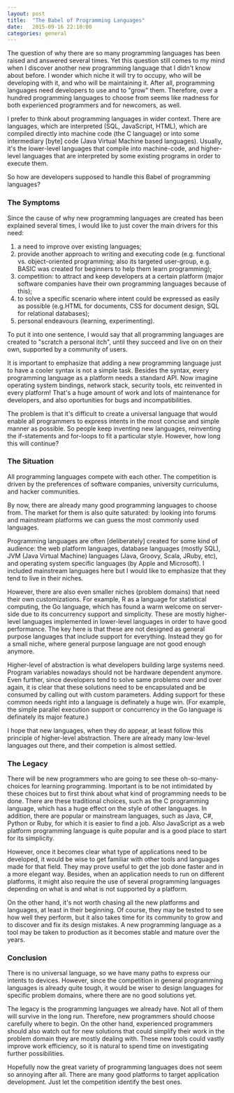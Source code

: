 ```yaml
---
layout: post
title:  "The Babel of Programming Languages"
date:   2015-09-16 22:10:00
categories: general
---
```


The question of why there are so many programming languages has been raised and
answered several times. Yet this question still comes to my mind when I discover
another new programming language that I didn't know about before. I wonder which
niche it will try to occupy, who will be developing with it, and who will be
maintaining it. After all, programming languages need developers to use and to
"grow" them. Therefore, over a hundred programming languages to choose from
seems like madness for both experienced programmers and for newcomers, as well.

I prefer to think about programming languages in wider context. There are
languages, which are interpreted (SQL, JavaScript, HTML), which are compiled
directly into machine code (the C language) or into some intermediary \[byte\]
code (Java Virtual Machine based languages). Usually, it's the lower-level
languages that compile into machine-code, and higher-level languages that are
interpreted by some existing programs in order to execute them.

So how are developers supposed to handle this Babel of programming languages?

### The Symptoms

Since the cause of why new programming languages are created has been explained
several times, I would like to just cover the main drivers for this need:

1. a need to improve over existing languages;
2. provide another approach to writing and executing code (e.g. functional
   vs. object-oriented programming; also its targeted user-group, e.g. BASIC
   was created for beginners to help them learn programming);
3. competition: to attract and keep developers at a certain platform (major
   software companies have their own programming languages because of this);
4. to solve a specific scenario where intent could be expressed as easily as
   possible (e.g.HTML for documents, CSS for document design, SQL for relational
   databases);
5. personal endeavours (learning, experimenting).

To put it into one sentence, I would say that all programming languages are
created to "scratch a personal itch", until they succeed and live on on their
own, supported by a community of users.

It is important to emphasize that adding a new programming language just to
have a cooler syntax is not a simple task. Besides the syntax, every programming
language as a platform needs a standard API. Now imagine operating system
bindings, network stack, security tools, etc reinvented in every platform!
That's a huge amount of work and lots of maintenance for developers, and also
oportunities for bugs and incompatibilities.

The problem is that it's difficult to create a universal language that would
enable all programmers to express intents in the most concise and simple
manner as possible. So people keep inventing new languages, reinventing the
if-statements and for-loops to fit a particular style. However, how long this
will continue?

### The Situation

All programming languages compete with each other. The competition is driven by
the preferences of software companies, university curriculums, and hacker
communities.

By now, there are already many good programming languages to choose from. The
market for them is also quite saturated: by looking into forums and mainstream
platforms we can guess the most commonly used languages.

Programming languages are often \[deliberately\] created for some kind of
audience: the web platform languages, database languages (mostly SQL), JVM (Java
Virtual Machine) languages (Java, Groovy, Scala, JRuby, etc), and operating
system specific languages (by Apple and Microsoft). I included mainstream
languages here but I would like to emphasize that they tend to live in their
niches.

However, there are also even smaller niches (problem domains) that need their
own customizations. For example, R as a language for statistical computing, the
Go language, which has found a warm welcome on server-side due to its
concurrency support and simplicity. These are mostly higher-level languages
implemented in lower-level languages in order to have good performance. The key
here is that these are not designed as general purpose languages that include
support for everything. Instead they go for a small niche, where general purpose
language are not good enough anymore.

Higher-level of abstraction is what developers building large systems need.
Program variables nowadays should not be hardware dependent anymore. Even
further, since developers tend to solve same problems over and over again, it
is clear that these solutions need to be encapsulated and be consumed by calling
out with custom parameters. Adding support for these common needs right into a
language is definately a huge win. (For example, the simple parallel execution
support or concurrency in the Go language is definately its major feature.)

I hope that new languages, when they do appear, at least follow this principle
of higher-level abstraction. There are already many low-level languages out
there, and their competion is almost settled.

### The Legacy

There will be new programmers who are going to see these oh-so-many-choices for
learning programming. Important is to be not intimidated by these choices but
to first think about what kind of programming needs to be done. There are these
traditional choices, such as the C programming language, which has a huge effect
on the style of other languages. In addition, there are popular or mainstream
languages, such as Java, C#, Python or Ruby, for which it is easier to find a
job. Also JavaScript as a web platform programming language is quite popular and
is a good place to start for its simplicity.

However, once it becomes clear what type of applications need to be developed,
it would be wise to get familiar with other tools and languages made for that
field. They may prove useful to get the job done faster and in a more elegant
way. Besides, when an application needs to run on different platforms, it might
also require the use of several programming languages depending on what is and
what is not supported by a platform.

On the other hand, it's not worth chasing all the new platforms and languages,
at least in their beginning. Of course, they may be tested to see how well they
perform, but it also takes time for its community to grow and to discover and
fix its design mistakes. A new programming language as a tool may be taken to
production as it becomes stable and mature over the years.

### Conclusion

There is no universal language, so we have many paths to express our intents to
devices. However, since the competition in general programming languages is
already quite tough, it would be wiser to design languages for specific problem
domains, where there are no good solutions yet.

The legacy is the programming languages we already have. Not all of them will
survive in the long run. Therefore, new programmers should choose carefully
where to begin. On the other hand, experienced programmers should also watch out
for new solutions that could simplify their work in the problem domain they are
mostly dealing with. These new tools could vastly improve work efficiency, so it
is natural to spend time on investigating further possibilities.

Hopefully now the great variety of programming languages does not seem so
annoying after all. There are many good platforms to target application
development. Just let the competition identify the best ones.

